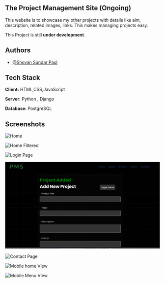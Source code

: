 
## The Project Management Site (Ongoing)


This website is to showcase my other projects with details like aim, description, related images, links. This makes managing projects easy. 

This Project is still **under development**.






## Authors

- [@Shovan Sundar Paul ](https://github.com/shovanpaul48)



## Tech Stack

**Client:** HTML,CSS,JavaScript

**Server:** Python , Django

**Database:** PostgreSQL








## Screenshots

![Home](https://github.com/shovanpaul48/ProjectManagementSite-PMS/Images_Projectmanger/home.png)

![Home Filtered](https://github.com/shovanpaul48/ProjectManagementSite-PMS/Images_Projectmanger/home_filter.png)

![Login Page ](https://github.com/shovanpaul48/ProjectManagementSite-PMS/Images_Projectmanger/login.png)

![Add Project page](https://github.com/shovanpaul48/ProjectManagementSite-PMS/blob/main/Images_Projectmanger/add_project.png?raw=true)

![Contact Page](https://github.com/shovanpaul48/ProjectManagementSite-PMS/Images_Projectmanger/contact.png)

![Mobile home View ](https://github.com/shovanpaul48/ProjectManagementSite-PMS/Images_Projectmanger/mobile_home.png)

![Mobile Menu View](https://github.com/shovanpaul48/ProjectManagementSite-PMS/Images_Projectmanger/mobile_menu.png)

